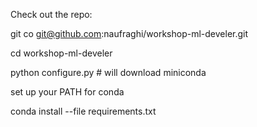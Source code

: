 
Check out the repo:

 git co git@github.com:naufraghi/workshop-ml-develer.git

 cd workshop-ml-develer

 python configure.py # will download miniconda

set up your PATH for conda

 conda install --file requirements.txt
